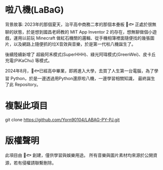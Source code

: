 # 啦八機(LaBaG)
背景故事:
2023年的那個夏天，治平高中商務二孝的那個本壘板 🍚🐟 正處於很無聊的狀態，於是想到國昌老師教的 MIT App Inventor 2 的存在，想無聊做個小遊戲，運用以前玩 Minecraft 做紅石機關的邏輯、從手機相簿裡面隨便找的幾張圖片，以及網路上隨便抓的垃X音效與音樂，於是第一代啦八機誕生了。

後續陸續新增了 超級阿禾模式(SuperHHH)、綠光阿瑋模式(GreenWei)、皮卡丘充電(PiKaChu) 等模式。

2024年8月，🍚🐟已經高中畢業，即將進入大學，去買了人生第一台電腦，為了學習 Python，於是一邊透過用Python還原啦八機，一邊學習相關知識，
最終誕生了此 Repository。

# 複製此項目
   git clone https://github.com/Yorn90104/LABAG-PY-PJ.git


# 版權聲明
此項目由 🍚🐟 創建，僅供學習與娛樂用途。
所有音樂與圖片素材均來源於公開資源，若有侵權請聯繫刪除。